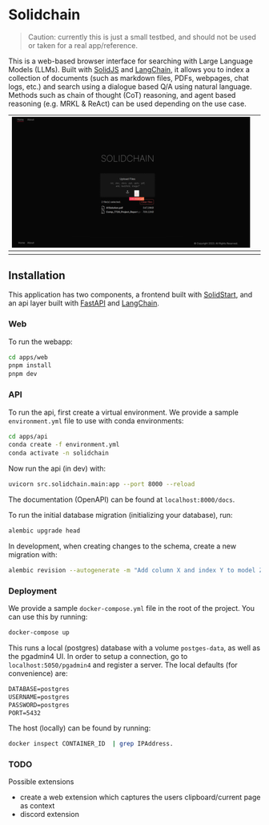 # Solidchain

> Caution: currently this is just a small testbed, and should not be used or taken for a real app/reference.

This is a web-based browser interface for searching with Large Language Models (LLMs). Built with [SolidJS](https://www.solidjs.com/) and [LangChain](https://langchain.readthedocs.io/en/latest/), it allows you to index a collection of documents (such as markdown files, PDFs, webpages, chat logs, etc.) and search using a dialogue based Q/A using natural language. Methods such as chain of thought (CoT) reasoning, and agent based reasoning (e.g. MRKL & ReAct) can be used depending on the use case.

| ![Placeholder cover](apps/web/src/assets/cover.png) |     |
| :-------------------------------------------------: | :-: |
|                                                     |     |

## Installation

This application has two components, a frontend built with [SolidStart](https://start.solidjs.com/getting-started/what-is-solidstart), and an api layer built with [FastAPI](https://fastapi.tiangolo.com/) and [LangChain](https://langchain.readthedocs.io/en/latest/).

### Web

To run the webapp:

```sh
cd apps/web
pnpm install
pnpm dev
```

### API

To run the api, first create a virtual environment. We provide a sample `environment.yml` file to use with conda environments:

```sh
cd apps/api
conda create -f environment.yml
conda activate -n solidchain
```

Now run the api (in dev) with:

```sh
uvicorn src.solidchain.main:app --port 8000 --reload
```

The documentation (OpenAPI) can be found at `localhost:8000/docs`.

To run the initial database migration (initializing your database), run:

```sh
alembic upgrade head
```

In development, when creating changes to the schema, create a new migration with:

```sh
alembic revision --autogenerate -m "Add column X and index Y to model Z"
```

### Deployment

We provide a sample `docker-compose.yml` file in the root of the project. You can use this by running:

```sh
docker-compose up
```

This runs a local (postgres) database with a volume `postges-data`, as well as the pgadmin4 UI. In order to setup a connection, go to `localhost:5050/pgadmin4` and register a server. The local defaults (for convenience) are:

```
DATABASE=postgres
USERNAME=postgres
PASSWORD=postgres
PORT=5432
```

The host (locally) can be found by running:

```sh
docker inspect CONTAINER_ID  | grep IPAddress.
```

### TODO

Possible extensions

-   create a web extension which captures the users clipboard/current page as context
-   discord extension
